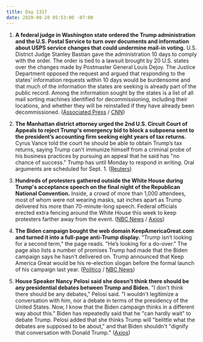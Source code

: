 ```yaml
---
title: Day 1317
date: 2020-08-28 05:53:00 -07:00
---
```


1. **A federal judge in Washington state ordered the Trump administration and the U.S. Postal Service to turn over documents and information about USPS service changes that could undermine mail-in voting.** U.S. District Judge Stanley Bastian gave the administration 10 days to comply with the order. The order is tied to a lawsuit brought by 20 U.S. states over the changes made by Postmaster General Louis Dejoy. The Justice Department opposed the request and argued that responding to the states’ information requests within 10 days would be burdensome and that much of the information the states are seeking is already part of the public record. Among the information sought by the states is a list of all mail sorting machines identified for decommissioning, including their locations, and whether they will be reinstalled if they have already been decommissioned. ([Associated Press](https://apnews.com/8048565099b3c3394ef3448f22f53e8a) / [CNN](https://www.cnn.com/2020/08/27/politics/usps-slowdowns-hearing/index.html))

2. **The Manhattan district attorney urged the 2nd U.S. Circuit Court of Appeals to reject Trump's emergency bid to block a subpoena sent to the president’s accounting firm seeking eight years of tax returns.** Cyrus Vance told the court he should be able to obtain Trump’s tax returns, saying Trump can't immunize himself from a criminal probe of his business practices by pursuing an appeal that he said has "no chance of success." Trump has until Monday to respond in writing. Oral arguments are scheduled for Sept. 1. ([Reuters](https://www.reuters.com/article/us-usa-trump-subpoena/trump-must-turn-over-tax-returns-does-not-deserve-immunity-manhattans-top-prosecutor-says-idUSKBN25N2YZ?utm_source=reddit.com))

3. **Hundreds of protesters gathered outside the White House during Trump's acceptance speech on the final night of the Republican National Convention.** Inside, a crowd of more than 1,000 attendees, most of whom were not wearing masks, sat inches apart as Trump delivered his more than 70-minute-long speech. Federal officials erected extra fencing around the White House this week to keep protesters farther away from the event. ([NBC News](https://www.nbcnews.com/politics/2020-election/protesters-gather-outside-white-house-ahead-trump-speech-n1238589) / [Axios](https://www.axios.com/photos-rnc-trump-white-house-acceptance-speech-5c0c04c1-d878-4af1-9561-78f84830725f.html))

4. **The Biden campaign bought the web domain KeepAmericaGreat.com and turned it into a full-page anti-Trump display.** "Trump isn’t looking for a second term," the page reads. "He’s looking for a do-over." The page also lists a number of promises Trump had made that the Biden campaign says he hasn’t delivered on. Trump announced that Keep America Great would be his re-election slogan before the formal launch of his campaign last year. ([Politico](https://www.politico.com/news/2020/08/27/biden-domain-trump-403941) / [NBC News](https://www.nbcnews.com/politics/2020-election/trolling-trump-biden-campaign-claims-keep-america-great-domain-n1238653))

5. **House Speaker Nancy Pelosi said she doesn't think there should be any presidential debates between Trump and Biden.** "I don't think there should be any debates," Pelosi said. "I wouldn't legitimize a conversation with him, nor a debate in terms of the presidency of the United States. Now, I know that the Biden campaign thinks in a different way about this." Biden has repeatedly said that he "can hardly wait" to debate Trump. Pelosi added that she thinks Trump will "belittle what the debates are supposed to be about," and that Biden shouldn't "dignify that conversation with Donald Trump." ([Axios](https://www.axios.com/pelosi-debates-trump-biden-2cf8005c-0283-4a89-99d6-29a5450c8ce7.html))